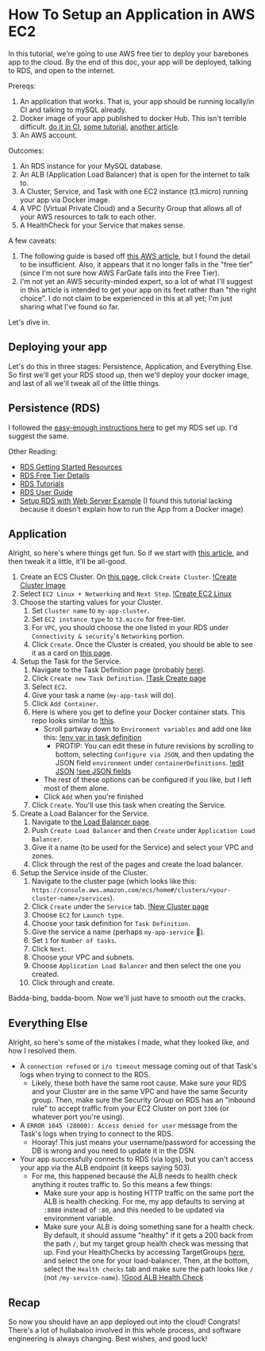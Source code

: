 # How To Setup an Application in AWS EC2

In this tutorial, we're going to use AWS free tier to deploy your barebones app to the cloud. By the end of this doc, your app will be deployed, talking to RDS, and open to the internet.

Prereqs:
1. An application that works. That is, your app should be running locally/in CI and talking to mySQL already.
1. Docker image of your app published to docker Hub. This isn't terrible difficult. [do it in CI](https://docs.github.com/en/actions/language-and-framework-guides/publishing-docker-images), [some tutorial](https://ropenscilabs.github.io/r-docker-tutorial/04-Dockerhub.html), [another article](https://hackernoon.com/publish-your-docker-image-to-docker-hub-10b826793faf).
1. An AWS account.

Outcomes:
1. An RDS instance for your MySQL database.
1. An ALB (Application Load Balancer) that is open for the internet to talk to.
1. A Cluster, Service, and Task with one EC2 instance (t3.micro) running your app via Docker image.
1. A VPC (Virtual Private Cloud) and a Security Group that allows all of your AWS resources to talk to each other.
1. A HealthCheck for your Service that makes sense.

A few caveats:
1. The following guide is based off [this AWS article](https://aws.amazon.com/getting-started/hands-on/deploy-docker-containers/), but I found the detail to be insufficient. Also, it appears that it no longer falls in the "free tier" (since I'm not sure how AWS FarGate falls into the Free Tier).
1. I'm not yet an AWS security-minded expert, so a lot of what I'll suggest in this article is intended to get your app on its feet rather than "the right choice". I do not claim to be experienced in this at all yet; I'm just sharing what I've found so far.

Let's dive in.

## Deploying your app

Let's do this in three stages: Persistence, Application, and Everything Else. So first we'll get your RDS stood up, then we'll deploy your docker image, and last of all we'll tweak all of the little things.

## Persistence (RDS)

I followed the [easy-enough instructions here](https://docs.aws.amazon.com/AmazonRDS/latest/UserGuide/CHAP_Tutorials.WebServerDB.CreateDBInstance.html) to get my RDS set up. I'd suggest the same.

Other Reading:
- [RDS Getting Started Resources](https://aws.amazon.com/rds/resources/)
- [RDS Free Tier Details](https://aws.amazon.com/rds/free/)
- [RDS Tutorials](https://docs.aws.amazon.com/AmazonRDS/latest/UserGuide/CHAP_Tutorials.html)
- [RDS User Guide](https://docs.aws.amazon.com/AmazonRDS/latest/UserGuide/Welcome.html)
- [Setup RDS with Web Server Example](https://docs.aws.amazon.com/AmazonRDS/latest/UserGuide/CHAP_Tutorials.WebServerDB.CreateWebServer.html) (I found this tutorial lacking because it doesn't explain how to run the App from a Docker image)

## Application

Alright, so here's where things get fun. So if we start with [this article](https://aws.amazon.com/getting-started/hands-on/deploy-docker-containers/), and then tweak it a little, it'll be all-good.

1. Create an ECS Cluster. On [this page](https://console.aws.amazon.com/ecs/home#/clusters), click `Create Cluster`. [!Create Cluster Image](./images/create_cluster.png)
1. Select `EC2 Linux + Networking` and `Next Step`. [!Create EC2 Linux](./images/create_linux_cluster.png)
1. Choose the starting values for your Cluster.
   1. Set `Cluster name` to `my-app-cluster`.
   1. Set `EC2 instance type` to `t3.micro` for free-tier.
   1. For `VPC`, you should choose the one listed in your RDS under `Connectivity & security`'s `Networking` portion.
   1. Click `Create`. Once the Cluster is created, you should be able to see it as a card on [this page](https://console.aws.amazon.com/ecs/home#/clusters).
1. Setup the Task for the Service.
   1. Navigate to the Task Definition page (probably [here](https://console.aws.amazon.com/ecs/home#/taskDefinitions)).
   1. Click `Create new Task Definition`. [!Task Create page](./images/task_definition_page.png)
   1. Select `EC2`.
   1. Give your task a name (`my-app-task` will do).
   1. Click `Add Container`.
   1. Here is where you get to define your Docker container stats. This repo looks similar to [!this](./images/docker_container_defintion.png).
      - Scroll partway down to `Environment variables` and add one like this: [!env var in task definition](./images/envvar_task_definition.png)
         - PROTIP: You can edit these in future revisions by scrolling to bottom, selecting `Configure via JSON`, and then updating the JSON field `environment` under `containerDefinitions`. [!edit JSON](./images/edit_task_json.png) [!see JSON fields](./images/edit_task_json_fields.png)
      - The rest of these options can be configured if you like, but I left most of them alone.
      - Click `Add` when you're finished
   1. Click `Create`. You'll use this task when creating the Service.
1. Create a Load Balancer for the Service.
   1. Navigate to [the Load Balancer page](https://console.aws.amazon.com/ec2/v2/home#LoadBalancers:).
   1. Push `Create Load Balancer` and then `Create` under `Application Load Balancer`.
   1. Give it a name (to be used for the Service) and select your VPC and zones.
   1. Click through the rest of the pages and create the load balancer.
1. Setup the Service inside of the Cluster.
   1. Navigate to the cluster page (which looks like this: `https://console.aws.amazon.com/ecs/home#/clusters/<your-cluster-name>/services`).
   1. Click `Create` under the `Service` tab. [!New Cluster page](./images/new_cluster.png)
   1. Choose `EC2` for `Launch type`.
   1. Choose your task definition for `Task Definition`.
   1. Give the service a name (perhaps `my-app-service` :shrug:).
   1. Set `1` for `Number of tasks`.
   1. Click `Next`.
   1. Choose your VPC and subnets.
   1. Choose `Application Load Balancer` and then select the one you created.
   1. Click through and create.

Badda-bing, badda-boom. Now we'll just have to smooth out the cracks.

## Everything Else

Alright, so here's some of the mistakes I made, what they looked like, and how I resolved them.

- A `connection refused` or `i/o timeout` message coming out of that Task's logs when trying to connect to the RDS.
    - Likely, these both have the same root cause. Make sure your RDS and your Cluster are in the same VPC and have the same Security group. Then, make sure the Security Group on RDS has an "inbound rule" to accept traffic from your EC2 Cluster on port `3306` (or whatever port you're using).
- A `ERROR 1045 (28000): Access denied for user` message from the Task's logs when trying to connect to the RDS.
    - Hooray! This just means your username/password for accessing the DB is wrong and you need to update it in the DSN.
- Your app successfully connects to RDS (via logs), but you can't access your app via the ALB endpoint (it keeps saying 503).
    - For me, this happened because the ALB needs to health check anything it routes traffic to. So this means a few things:
        - Make sure your app is hosting HTTP traffic on the same port the ALB is health checking. For me, my app defaults to serving at `:8080` instead of `:80`, and this needed to be updated via environment variable.
        - Make sure your ALB is doing something sane for a health check. By default, it should assume "healthy" if it gets a 200 back from the path `/`, but my target group health check was messing that up. Find your HealthChecks by accessing TargetGroups [here](https://console.aws.amazon.com/ec2/home#TargetGroups;sort=targetGroupName), and select the one for your load-balancer. Then, at the bottom, select the `Health checks` tab and make sure the path looks like `/` (not `/my-service-name`). [!Good ALB Health Check](images/good_alb_healthcheck.png)

## Recap

So now you should have an app deployed out into the cloud! Congrats! There's a lot of hullabaloo involved in this whole process, and software engineering is always changing. Best wishes, and good luck!